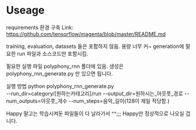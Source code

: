Useage
===========

requirements
환경 구축
Link: https://github.com/tensorflow/magenta/blob/master/README.md

training, evaluation, datasets 들은 포함하지 않음. 용량 너무 커~
generation에 필요한 run 파일과 소스코드만 포함시킴.

필요한 실행 파일
polyphony_rnn 폴더에 있음.
생성은 polyphony_rnn_generate.py 만 있으면 됩니다.

실행 방법
python polyphony_rnn_generate.py \
 --run_dir=category/[원하는카테고리]/run
 --output_dir=원하시는_아웃풋_경로
 --num_outputs=아웃풋_개수
 --num_steps=음악_길이(128이 제일 적당함.)

Happy 말고는 학습시켜둔 파일들이 다 날라가서 ^^;;;
Happy만 정상적으로 나오실 겁니다.
